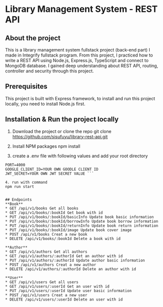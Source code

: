 # Library Management System - REST API

## About the project
This is a library management system fullstack project (back-end part) I made in Integrify fullstack program. From this project, I practiced how to write a REST API using Node.js, Express.js, TypeScript and connect to MongoDB database. I gained deep understanding about REST API, routing, controller and security through this project. 

## Prerequisites
This project is built with Express framework, to install and run this project locally, you need to install Node.js first.

## Installation & Run the project locally
1. Download the project or clone the repo
  git clone https://github.com/sisufuyu/library-rest-api.git

2. Install NPM packages
  npm install

3. create a .env file with following values and add your root directory
  ``` MONGODB_URI=YOUR OWN MONGO DATABASE URL
  PORT=4000
  GOOGLE_CLIENT_ID=YOUR OWN GOODLE CLIENT ID
  JWT_SECRET=YOUR OWN JWT SECRET VALUE ```
  
4. run with command
  npm run start


## Endpoints
**Book**
  * GET /api/v1/books Get all books
  * GET /api/v1/books/:bookId Get book with id
  * PUT /api/v1/books/:bookId/basicInfo Update book basic information
  * PUT /api/v1/books/:bookId/borrowInfo Update book borrow information
  * PUT /api/v1/books/:bookId/returnInfo Update book return information
  * PUT /api/v1/books/:bookId/image Update book cover image 
  * POST /api/v1/books Creat a new book
  * DELETE /api/v1/books/:bookId Delete a book with id

**Author**
  * GET /api/v1/authors Get all authors
  * GET /api/v1/authors/:authorId Get an author with id
  * PUT /api/v1/authors/:authorId Update author basic information
  * POST /api/v1/authors Creat a new author
  * DELETE /api/v1/authors/:authorId Delete an author with id
  
**User**
  * GET /api/v1/users Get all users
  * GET /api/v1/users/:userId Get an user with id
  * PUT /api/v1/users/:userId Update user basic information
  * POST /api/v1/users Creat a new user
  * DELETE /api/v1/users/:userId Delete an user with id
